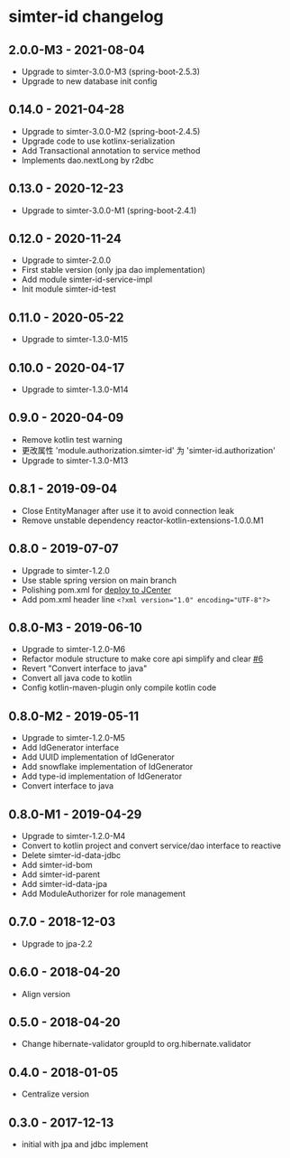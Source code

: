 # simter-id changelog

## 2.0.0-M3 - 2021-08-04

- Upgrade to simter-3.0.0-M3 (spring-boot-2.5.3)
- Upgrade to new database init config

## 0.14.0 - 2021-04-28

- Upgrade to simter-3.0.0-M2 (spring-boot-2.4.5)
- Upgrade code to use kotlinx-serialization
- Add Transactional annotation to service method
- Implements dao.nextLong by r2dbc

## 0.13.0 - 2020-12-23

- Upgrade to simter-3.0.0-M1 (spring-boot-2.4.1)

## 0.12.0 - 2020-11-24

- Upgrade to simter-2.0.0
- First stable version (only jpa dao implementation)
- Add module simter-id-service-impl
- Init module simter-id-test

## 0.11.0 - 2020-05-22

- Upgrade to simter-1.3.0-M15

## 0.10.0 - 2020-04-17

- Upgrade to simter-1.3.0-M14

## 0.9.0 - 2020-04-09

- Remove kotlin test warning
- 更改属性 'module.authorization.simter-id' 为 'simter-id.authorization'
- Upgrade to simter-1.3.0-M13


## 0.8.1 - 2019-09-04

- Close EntityManager after use it to avoid connection leak
- Remove unstable dependency reactor-kotlin-extensions-1.0.0.M1

## 0.8.0 - 2019-07-07

- Upgrade to simter-1.2.0
- Use stable spring version on main branch
- Polishing pom.xml for [deploy to JCenter](https://jcenter.bintray.com/tech/simter/id)
- Add pom.xml header line `<?xml version="1.0" encoding="UTF-8"?>`

## 0.8.0-M3 - 2019-06-10

- Upgrade to simter-1.2.0-M6
- Refactor module structure to make core api simplify and clear [#6](https://github.com/simter/simter-id/issues/6)
- Revert "Convert interface to java"
- Convert all java code to kotlin
- Config kotlin-maven-plugin only compile kotlin code

## 0.8.0-M2 - 2019-05-11

- Upgrade to simter-1.2.0-M5
- Add IdGenerator interface
- Add UUID implementation of IdGenerator
- Add snowflake implementation of IdGenerator
- Add type-id implementation of IdGenerator
- Convert interface to java

## 0.8.0-M1 - 2019-04-29

- Upgrade to simter-1.2.0-M4
- Convert to kotlin project and convert service/dao interface to reactive
- Delete simter-id-data-jdbc
- Add simter-id-bom
- Add simter-id-parent
- Add simter-id-data-jpa
- Add ModuleAuthorizer for role management

## 0.7.0 - 2018-12-03

- Upgrade to jpa-2.2

## 0.6.0 - 2018-04-20

- Align version

## 0.5.0 - 2018-04-20

- Change hibernate-validator groupId to org.hibernate.validator

## 0.4.0 - 2018-01-05

- Centralize version

## 0.3.0 - 2017-12-13

- initial with jpa and jdbc implement